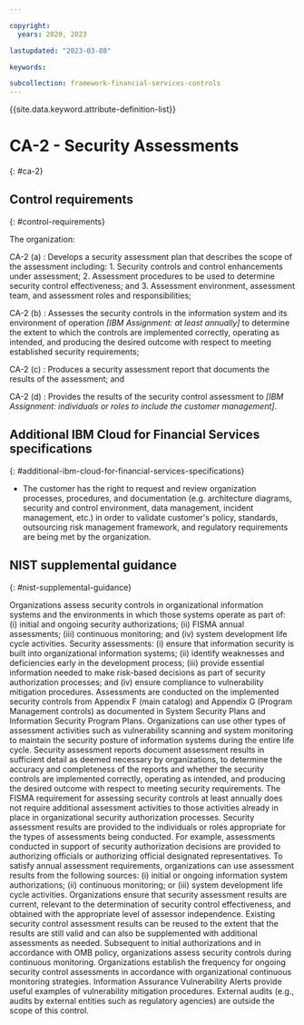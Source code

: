 ```yaml
---

copyright:
  years: 2020, 2023

lastupdated: "2023-03-08"

keywords:

subcollection: framework-financial-services-controls
---
```


{{site.data.keyword.attribute-definition-list}}

               
# CA-2 - Security Assessments
{: #ca-2}

## Control requirements
{: #control-requirements}

The organization:

CA-2 (a)
    : Develops a security assessment plan that describes the scope of the assessment including:
      1. Security controls and control enhancements under assessment;
      2. Assessment procedures to be used to determine security control effectiveness; and
      3. Assessment environment, assessment team, and assessment roles and responsibilities;

CA-2 (b)
    : Assesses the security controls in the information system and its environment of operation _[IBM Assignment: at least annually]_ to determine the extent to which the controls are implemented correctly, operating as intended, and producing the desired outcome with respect to meeting established security requirements;

CA-2 (c)
    : Produces a security assessment report that documents the results of the assessment; and

CA-2 (d)
    : Provides the results of the security control assessment to _[IBM Assignment: individuals or roles to include the customer management]_.

## Additional IBM Cloud for Financial Services specifications
{: #additional-ibm-cloud-for-financial-services-specifications}

- The customer has the right to request and review organization processes, procedures, and documentation (e.g. architecture diagrams, security and control environment, data management, incident management, etc.) in order to validate customer's policy, standards, outsourcing risk management framework, and regulatory requirements are being met by the organization.

## NIST supplemental guidance
{: #nist-supplemental-guidance}

Organizations assess security controls in organizational information systems and the environments in which those systems operate as part of: (i) initial and ongoing security authorizations; (ii) FISMA annual assessments; (iii) continuous monitoring; and (iv) system development life cycle activities. Security assessments: (i) ensure that information security is built into organizational information systems; (ii) identify weaknesses and deficiencies early in the development process; (iii) provide essential information needed to make risk-based decisions as part of security authorization processes; and (iv) ensure compliance to vulnerability mitigation procedures. Assessments are conducted on the implemented security controls from Appendix F (main catalog) and Appendix G (Program Management controls) as documented in System Security Plans and Information Security Program Plans. Organizations can use other types of assessment activities such as vulnerability scanning and system monitoring to maintain the security posture of information systems during the entire life cycle. Security assessment reports document assessment results in sufficient detail as deemed necessary by organizations, to determine the accuracy and completeness of the reports and whether the security controls are implemented correctly, operating as intended, and producing the desired outcome with respect to meeting security requirements. The FISMA requirement for assessing security controls at least annually does not require additional assessment activities to those activities already in place in organizational security authorization processes. Security assessment results are provided to the individuals or roles appropriate for the types of assessments being conducted. For example, assessments conducted in support of security authorization decisions are provided to authorizing officials or authorizing official designated representatives. To satisfy annual assessment requirements, organizations can use assessment results from the following sources: (i) initial or ongoing information system authorizations; (ii) continuous monitoring; or (iii) system development life cycle activities. Organizations ensure that security assessment results are current, relevant to the determination of security control effectiveness, and obtained with the appropriate level of assessor independence. Existing security control assessment results can be reused to the extent that the results are still valid and can also be supplemented with additional assessments as needed. Subsequent to initial authorizations and in accordance with OMB policy, organizations assess security controls during continuous monitoring. Organizations establish the frequency for ongoing security control assessments in accordance with organizational continuous monitoring strategies. Information Assurance Vulnerability Alerts provide useful examples of vulnerability mitigation procedures. External audits (e.g., audits by external entities such as regulatory agencies) are outside the scope of this control.





